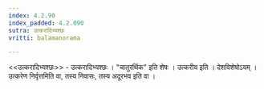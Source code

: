 ```yaml
---
index: 4.2.90
index_padded: 4.2.090
sutra: उत्करादिभ्यश्छः
vritti: balamanorama

---
```

<<उत्करादिभ्यश्छः>> - उत्करादिभ्यश्छः । "चातुरर्थिक" इति शेषः । उत्करीय इति । देशविशेषोऽयम् । उत्करेण निर्वृत्तमिति वा, तस्य निवासः, तस्य अदूरभव इति वा । 